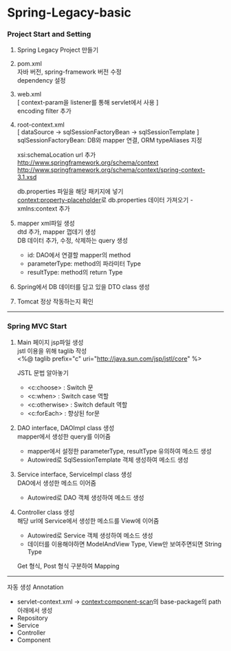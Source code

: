 # Spring-Legacy-basic

### Project Start and Setting
1. Spring Legacy Project 만들기
2. pom.xml  
   자바 버전, spring-framework 버전 수정  
   dependency 설정  
3. web.xml  
   [ context-param을 listener를 통해 servlet에서 사용 ]  
   encoding filter 추가  
4. root-context.xml  
   [ dataSource -> sqlSessionFactoryBean -> sqlSessionTemplate ]  
   sqlSessionFactoryBean: DB와 mapper 연결, ORM typeAliases 지정  
   
   xsi:schemaLocation url 추가  
   http://www.springframework.org/schema/context  
   http://www.springframework.org/schema/context/spring-context-3.1.xsd  
     
   db.properties 파일을 해당 패키지에 넣기  
   <context:property-placeholder>로 db.properties 데이터 가져오기 - xmlns:context 추가  
  
5. mapper xml파일 생성  
   dtd 추가, mapper 껍데기 생성  
   DB 데이터 추가, 수정, 삭제하는 query 생성  
   - id: DAO에서 연결할 mapper의 method  
   - parameterType: method의 파라미터 Type  
   - resultType: method의 return Type  
  
6. Spring에서 DB 데이터를 담고 있을 DTO class 생성  
7. Tomcat 정상 작동하는지 확인  
  
--------
### Spring MVC Start
1. Main 페이지 jsp파일 생성  
   jstl 이용을 위해 taglib 작성  
   <%@ taglib prefix="c" uri="http://java.sun.com/jsp/jstl/core" %>  
   
   JSTL 문법 알아놓기  
   - <c:choose> : Switch 문  
   - <c:when> : Switch case 역할  
   - <c:otherwise> : Switch default 역할  
   - <c:forEach> : 향상된 for문  
  
2. DAO interface, DAOImpl class 생성  
   mapper에서 생성한 query를 이어줌  
   - mapper에서 설정한 parameterType, resultType 유의하여 메소드 생성  
   - Autowired로 SqlSessionTemplate 객체 생성하여 메소드 생성  
  
3. Service interface, ServiceImpl class 생성  
   DAO에서 생성한 메소드 이어줌  
   - Autowired로 DAO 객체 생성하여 메소드 생성  
  
4. Controller class 생성  
   해당 url에 Service에서 생성한 메소드를 View에 이어줌  
   - Autowired로 Service 객체 생성하여 메소드 생성  
   - 데이터를 이용해야하면 ModelAndView Type, View만 보여주면되면 String Type  
  
   Get 형식, Post 형식 구분하여 Mapping  

--------
자동 생성 Annotation
- servlet-context.xml -> <context:component-scan>의 base-package의 path 아래에서 생성
- Repository
- Service
- Controller
- Component
